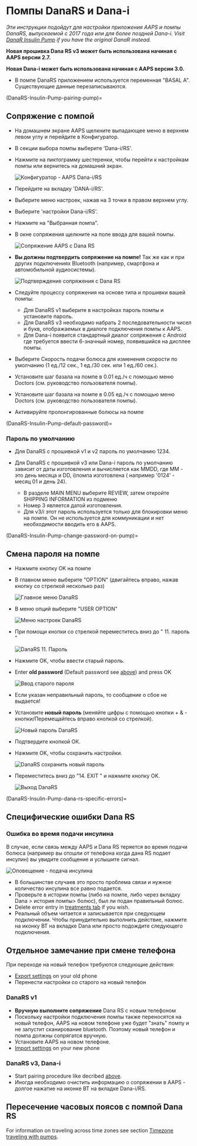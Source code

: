 # Помпы DanaRS и Dana-i

*Эти инструкции подойдут для настройки приложения AAPS и помпы DanaRS, выпускаемой с 2017 года или для более поздней Dana-i. Visit [DanaR Insulin Pump](./DanaR-Insulin-Pump.md) if you have the original DanaR instead.*

**Новая прошивка Dana RS v3 может быть использована начиная с AAPS версии 2.7.**

**Новая Dana-i может быть использована начиная с AAPS версии 3.0.**

* В помпе DanaRS приложением используется переменная "BASAL A". Существующие данные перезаписываются.

(DanaRS-Insulin-Pump-pairing-pump)=

## Сопряжение с помпой

* На домашнем экране AAPS щелкните выпадающее меню в верхнем левом углу и перейдите в Конфигуратор.
* В секции выбора помпы выберите 'Dana-i/RS'.
* Нажмите на пиктограмму шестеренки, чтобы перейти к настройкам помпы или вернитесь на домашний экран.
    
    ![Конфигуратор - AAPS Dana-i/RS](../images/DanaRS_i_ConfigB.png)

* Перейдите на вкладку 'DANA-i/RS'.

* Выберите меню настроек, нажав на 3 точки в правом верхнем углу. 
* Выберите 'настройки Dana-i/RS'.
* Нажмите на "Выбранная помпа".
* В окне сопряжения щелкните на поле ввода для вашей помпы.
    
    ![Сопряжение AAPS с Dana RS](../images/DanaRS_i_Pairing.png)

* **Вы должны подтвердить сопряжение на помпе!** Так же как и при других подключениях Bluetooth (например, смартфона и автомобильной аудиосистемы).
    
    ![Подтверждение сопряжения с Dana RS](../images/DanaRS_Pairing.png)

* Следуйте процессу сопряжения на основе типа и прошивки вашей помпы:
    
    * Для DanaRS v1 выберите в настройках пароль помпы и установите пароль.
    * Для DanaRS v3 необходимо набрать 2 последовательности чисел и букв, отображаемых в диалоге подключения помпы к AAPS.
    * Для Dana-i появится стандартный диалог сопряжения с Android где требуется ввести 6-значный номер, появившийся на дисплее помпы.

* Выберите Скорость подачи болюса для изменения скорости по умолчанию (1 ед./12 сек., 1 ед./30 сек. или 1 ед./60 сек.).

* Установите шаг базала на помпе в 0.01 ед./ч с помощью меню Doctors (см. руководство пользователя помпы).
* Установите шаг базала на помпе в 0.05 ед./ч с помощью меню Doctors (см. руководство пользователя помпы).
* Активируйте пролонгированные болюсы на помпе

(DanaRS-Insulin-Pump-default-password)=

### Пароль по умолчанию

* Для DanaRS с прошивкой v1 и v2 пароль по умолчанию 1234.
* Для DanaRS с прошивкой v3 или Dana-i пароль по умолчанию зависит от даты изготовления и вычисляется как MMDD, где MM - это день месяца и DD, i)помпа изготовлена ( например '0124' - месяц 01 и день 24).
    
    * В разделе MAIN MENU выберите REVIEW, затем откройте SHIPPING INFORMATION из подменю
    * Номер 3 является датой изготовления. 
    * Для v3/i этот пароль используется только для блокировки меню на помпе. Он не используется для коммуникации и нет необходимости вводить его в AAPS.

(DanaRS-Insulin-Pump-change-password-on-pump)=

## Смена пароля на помпе

* Нажмите кнопку OK на помпе
* В главном меню выберите "OPTION" (двигайтесь вправо, нажав кнопку со стрелкой несколько раз)
    
    ![Главное меню DanaRS](../images/DanaRSPW_01_MainMenu.png)

* В меню опций выберите "USER OPTION"
    
    ![Меню настроек DanaRS](../images/DanaRSPW_02_OptionMenu.png)

* При помощи кнопки со стрелкой переместитесь вниз до " 11. пароль "
    
    ![DanaRS 11. Пароль](../images/DanaRSPW_03_11PW.png)

* Нажмите OK, чтобы ввести старый пароль.

* Enter **old password** (Default password see [above](#default-password)) and press OK
    
    ![Ввод старого пароля](../images/DanaRSPW_04_11PWenter.png)

* Если указан неправильный пароль, то сообщение о сбое не выдается!

* Установите **новый пароль** (меняйте цифры с помощью кнопки + & - кнопки/Перемещайтесь вправо кнопкой со стрелкой).
    
    ![Новый пароль DanaRS](../images/DanaRSPW_05_PWnew.png)

* Подтвердите кнопкой ОК.

* Нажмите OK, чтобы сохранить настройки.
    
    ![DanaRS сохранить новый пароль](../images/DanaRSPW_06_PWnewSave.png)

* Переместитесь вниз до "14. EXIT " и нажмите кнопку OK.
    
    ![Выход DanaRS](../images/DanaRSPW_07_Exit.png)

(DanaRS-Insulin-Pump-dana-rs-specific-errors)=

## Специфические ошибки Dana RS

### Ошибка во время подачи инсулина

В случае, если связь между AAPS и Dana RS теряется во время подачи болюса (например вы отошли от телефона когда дана RS подает инсулин) вы увидите сообщение и услышите сигнал.

![Оповещение - подача инсулина](../images/DanaRS_Error_bolus.png)

* В большинстве случаев это просто проблема связи и нужное количество инсулина все равно подается.
* Проверьте в истории помпы (либо на помпе, либо через вкладку Dana > история помпы> болюс), был ли подан правильный болюс.
* Delete error entry in [treatments tab](../DailyLifeWithAaps/AapsScreens.md#carb-correction) if you wish.
* Реальный объем читается и записывается при следующем подключении. Чтобы принудительно выполнить действие, нажмите на иконку BT на вкладке Dana или просто подождите следующего подключения.

## Отдельное замечание при смене телефона

При переходе на новый телефон требуются следующие действия:

* [Export settings](../Maintenance/ExportImportSettings.md) on your old phone
* Перенести настройки со старого на новый телефон

### DanaRS v1

* **Вручную выполните сопряжение** Dana RS с новым телефоном
* Поскольку настройки подключения помпы также переносятся на новый телефон, AAPS на новом телефоне уже будет "знать" помпу и не запустит сканирование bluetooth. Поэтому новый телефон и помпа должны сопрягатся вручную.
* Установите AAPS на новом телефоне.
* [Import settings](../Maintenance/ExportImportSettings.md) on your new phone

### DanaRS v3, Dana-i

* Start pairing procedure like decribed [above](#pairing-pump).
* Иногда необходимо очистить информацию о сопряжении в AAPS - долгое нажатие на иконке BT на вкладке Dana-i/RS.

## Пересечение часовых поясов с помпой Dana RS

For information on traveling across time zones see section [Timezone traveling with pumps](../DailyLifeWithAaps/TimezoneTraveling-DaylightSavingTime.md#danarv2-danars).